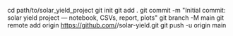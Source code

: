 cd path/to/solar_yield_project
git init
git add .
git commit -m "Initial commit: solar yield project — notebook, CSVs, report, plots"
git branch -M main
git remote add origin https://github.com/<yourusername>/solar-yield.git
git push -u origin main
